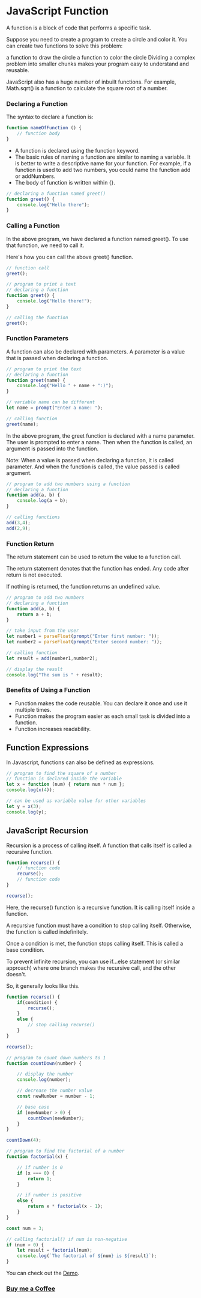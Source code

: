 # JavaScript Function

A function is a block of code that performs a specific task.

Suppose you need to create a program to create a circle and color it. You can create two functions to solve this problem:

a function to draw the circle
a function to color the circle
Dividing a complex problem into smaller chunks makes your program easy to understand and reusable.

JavaScript also has a huge number of inbuilt functions. For example, Math.sqrt() is a function to calculate the square root of a number.

### Declaring a Function
The syntax to declare a function is:

```javascript
function nameOfFunction () {
    // function body
}
```
- A function is declared using the function keyword.
- The basic rules of naming a function are similar to naming a variable. It is better to write a descriptive name for your function. For example, if a function is used to add two numbers, you could name the function add or addNumbers.
- The body of function is written within {}.

```javascript
// declaring a function named greet()
function greet() {
    console.log("Hello there");
}
```
### Calling a Function
In the above program, we have declared a function named greet(). To use that function, we need to call it.

Here's how you can call the above greet() function.

```javascript
// function call
greet();
```

```javascript
// program to print a text
// declaring a function
function greet() {
    console.log("Hello there!");
}

// calling the function
greet();
```

### Function Parameters
A function can also be declared with parameters. A parameter is a value that is passed when declaring a function.

```javascript
// program to print the text
// declaring a function
function greet(name) {
    console.log("Hello " + name + ":)");
}

// variable name can be different
let name = prompt("Enter a name: ");

// calling function
greet(name);
```
In the above program, the greet function is declared with a name parameter. The user is prompted to enter a name. Then when the function is called, an argument is passed into the function.

Note: When a value is passed when declaring a function, it is called parameter. And when the function is called, the value passed is called argument.

```javascript
// program to add two numbers using a function
// declaring a function
function add(a, b) {
    console.log(a + b);
}

// calling functions
add(3,4);
add(2,9);
```

### Function Return
The return statement can be used to return the value to a function call.

The return statement denotes that the function has ended. Any code after return is not executed.

If nothing is returned, the function returns an undefined value.

```javascript
// program to add two numbers
// declaring a function
function add(a, b) {
    return a + b;
}

// take input from the user
let number1 = parseFloat(prompt("Enter first number: "));
let number2 = parseFloat(prompt("Enter second number: "));

// calling function
let result = add(number1,number2);

// display the result
console.log("The sum is " + result);
```

### Benefits of Using a Function
- Function makes the code reusable. You can declare it once and use it multiple times.
- Function makes the program easier as each small task is divided into a function.
- Function increases readability.

## Function Expressions

In Javascript, functions can also be defined as expressions.

```javascript
// program to find the square of a number
// function is declared inside the variable
let x = function (num) { return num * num };
console.log(x(4));

// can be used as variable value for other variables
let y = x(3);
console.log(y);
```
## JavaScript Recursion

Recursion is a process of calling itself. A function that calls itself is called a recursive function.

```javascript
function recurse() {
    // function code
    recurse();
    // function code
}

recurse();
```
Here, the recurse() function is a recursive function. It is calling itself inside a function.

A recursive function must have a condition to stop calling itself. Otherwise, the function is called indefinitely.

Once a condition is met, the function stops calling itself. This is called a base condition.

To prevent infinite recursion, you can use if...else statement (or similar approach) where one branch makes the recursive call, and the other doesn't.

So, it generally looks like this.

```javascript
function recurse() {
    if(condition) {
        recurse();
    }
    else {
        // stop calling recurse()
    }
}

recurse();
```
```javascript
// program to count down numbers to 1
function countDown(number) {

    // display the number
    console.log(number);

    // decrease the number value
    const newNumber = number - 1;

    // base case
    if (newNumber > 0) {
        countDown(newNumber);
    }
}

countDown(4);
```
```javascript
// program to find the factorial of a number
function factorial(x) {

    // if number is 0
    if (x === 0) {
        return 1;
    }

    // if number is positive
    else {
        return x * factorial(x - 1);
    }
}

const num = 3;

// calling factorial() if num is non-negative
if (num > 0) {
    let result = factorial(num);
    console.log(`The factorial of ${num} is ${result}`);
}

```
You can check out the [Demo](https://praveenoruganti.github.io/praveenoruganti-vanilla-js/6_Functions/Demo).

### [Buy me a Coffee](http://bit.ly/2WryDT8)

